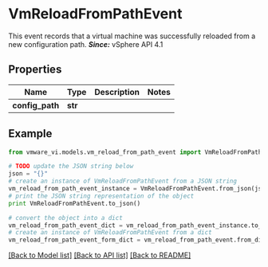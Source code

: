 # VmReloadFromPathEvent

This event records that a virtual machine was successfully reloaded from a new configuration path.  ***Since:*** vSphere API 4.1 

## Properties
Name | Type | Description | Notes
------------ | ------------- | ------------- | -------------
**config_path** | **str** |  | 

## Example

```python
from vmware_vi.models.vm_reload_from_path_event import VmReloadFromPathEvent

# TODO update the JSON string below
json = "{}"
# create an instance of VmReloadFromPathEvent from a JSON string
vm_reload_from_path_event_instance = VmReloadFromPathEvent.from_json(json)
# print the JSON string representation of the object
print VmReloadFromPathEvent.to_json()

# convert the object into a dict
vm_reload_from_path_event_dict = vm_reload_from_path_event_instance.to_dict()
# create an instance of VmReloadFromPathEvent from a dict
vm_reload_from_path_event_form_dict = vm_reload_from_path_event.from_dict(vm_reload_from_path_event_dict)
```
[[Back to Model list]](../README.md#documentation-for-models) [[Back to API list]](../README.md#documentation-for-api-endpoints) [[Back to README]](../README.md)


